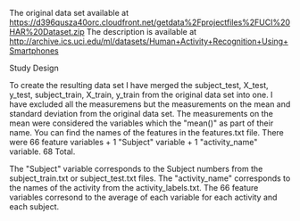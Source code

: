 The original data set available at https://d396qusza40orc.cloudfront.net/getdata%2Fprojectfiles%2FUCI%20HAR%20Dataset.zip
The description is available at http://archive.ics.uci.edu/ml/datasets/Human+Activity+Recognition+Using+Smartphones

Study Design

To create the resulting data set I have merged the subject_test, X_test, y_test, subject_train, X_train, y_train from the original data set into one. 
I have excluded all the measuremens but the measurements on the mean and standard deviation from the original data set. The measurements on the mean were considered the variables which the "mean()" as part of their name. You can find the names of the features in the features.txt file.
There were 66 feature variables + 1 "Subject" variable + 1 "activity_name" variable. 68 Total. 

The "Subject" variable corresponds to the Subject numbers from the subject_train.txt or subject_test.txt files. The "activity_name" corresponds to the names of the activity from the activity_labels.txt.
The 66 feature variables corresond to the average of each variable for each activity and each subject.
 
